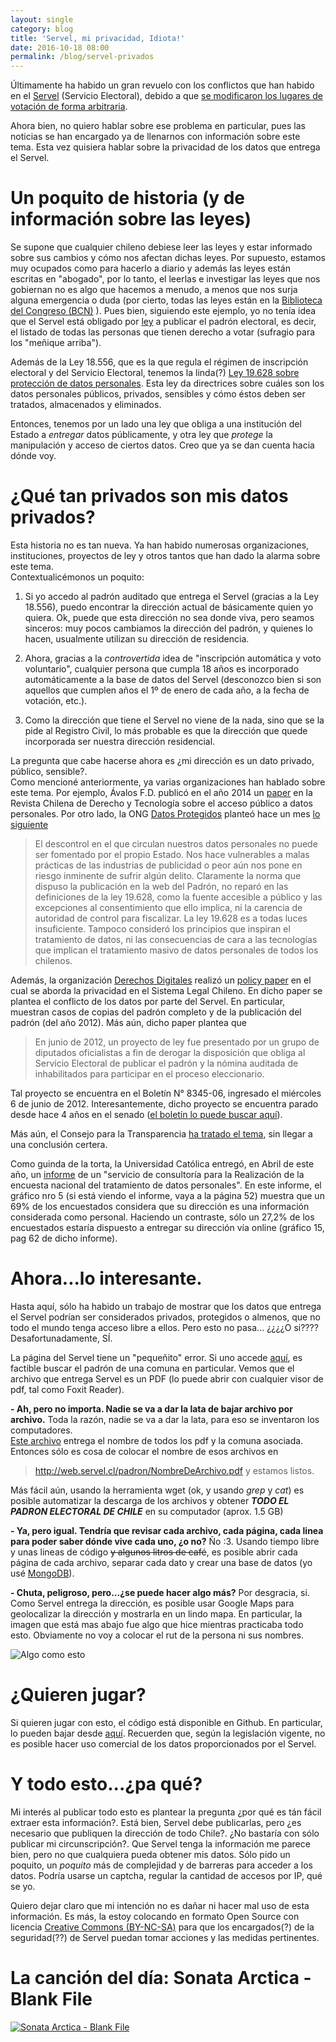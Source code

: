 ```yaml
---
layout: single
category: blog
title: 'Servel, mi privacidad, Idiota!'
date: 2016-10-18 08:00
permalink: /blog/servel-privados
---
```



Últimamente ha habido un gran revuelo con los conflictos que han habido en el [Servel](http://www.servel.cl)  (Servicio Electoral), debido a que [se modificaron los lugares de votación de forma arbitraria](http://www.24horas.cl/municipales-2016/registro-civil-contradice-al-servel-y-afirma-que-cambios-de-domicilio-afectan-a-17-mil-chilenos-2161520).

Ahora bien, no quiero hablar sobre ese problema en particular, pues las noticias se han encargado ya de llenarnos con información sobre este tema.  Esta vez quisiera hablar sobre la privacidad de los datos que entrega el Servel.

# Un poquito de historia (y de información sobre las leyes)
Se supone que cualquier chileno debiese leer las leyes y estar informado sobre sus cambios y cómo nos afectan dichas leyes. Por supuesto, estamos muy ocupados como para hacerlo a diario y además las leyes están escritas en "abogado", por lo tanto, el leerlas e investigar las leyes que nos gobiernan no es algo que hacemos a menudo, a menos que nos surja alguna emergencia o duda (por cierto, todas las leyes están en la [Biblioteca del Congreso (BCN)](http://www.bcn.cl) ).  Pues bien, siguiendo este ejemplo, yo no tenía idea que el Servel está obligado por [ley](http://servel.cl/inscripciones-electorales-y-servicio-electoral/) a publicar el padrón electoral, es decir, el listado de todas las personas que tienen derecho a votar (sufragio para los "meñique arriba").

Además de la Ley 18.556, que es la que regula el régimen de inscripción electoral y del Servicio Electoral, tenemos la linda(?) [Ley 19.628 sobre protección de datos personales](http://www.leychile.cl/Navegar?idNorma=141599).  Esta ley da directrices sobre cuáles son los datos personales públicos, privados, sensibles y cómo éstos deben ser tratados, almacenados y eliminados.

Entonces, tenemos por un lado una ley que obliga a una institución del Estado a *entregar* datos públicamente, y otra ley que *protege* la manipulación y acceso de ciertos datos. Creo que ya se dan cuenta hacia dónde voy.

# ¿Qué tan privados son mis datos privados?
Esta historia no es tan nueva.  Ya han habido numerosas organizaciones, instituciones, proyectos de ley y otros tantos que han dado la alarma sobre este tema.  
Contextualicémonos un poquito:

1. Si yo accedo al padrón auditado que entrega el Servel (gracias a la Ley 18.556), puedo encontrar la dirección actual de básicamente quien yo quiera. Ok, puede que esta dirección no sea donde viva, pero seamos sinceros: muy pocos cambiamos la dirección del padrón, y quienes lo hacen, usualmente utilizan su dirección de residencia.

2. Ahora, gracias a la *controvertida* idea de "inscripción automática y voto voluntario", cualquier persona que cumpla 18 años es incorporado automáticamente a la base de datos del Servel (desconozco bien si son aquellos que cumplen años el 1º de enero de cada año, a la fecha de votación, etc.).

3. Como la dirección que tiene el Servel no viene de la nada, sino que se la pide al Registro Civil, lo más probable es que la dirección que quede incorporada ser nuestra dirección residencial.

La pregunta que cabe hacerse ahora es ¿mi dirección es un dato privado, público, sensible?.  
Como mencioné anteriormente, ya varias organizaciones han hablado sobre este tema. Por ejemplo, Ávalos F.D. publicó en el año 2014 un [paper](http://www.semanariorepublicano.uchile.cl/index.php/RCHDT/article/viewArticle/33276) en la Revista Chilena de Derecho y Tecnología sobre el acceso público a datos personales.
Por otro lado, la ONG [Datos Protegidos](http://datosprotegidos.cl) planteó hace un mes [lo siguiente](http://datosprotegidos.cl/servel-y-proteccion-de-datos-personales/)

>El descontrol en el que circulan nuestros datos personales no puede ser fomentado por el propio Estado. Nos hace vulnerables a malas prácticas de las industrias de publicidad o peor aún nos pone en riesgo inminente de sufrir algún delito. Claramente la norma que dispuso la publicación en la web del Padrón, no reparó en las definiciones de la ley 19.628, como la fuente accesible a público y las excepciones al consentimiento que ello implica, ni la carencia de autoridad de control para fiscalizar. La ley 19.628 es a todas luces insuficiente. Tampoco consideró los principios que inspiran el tratamiento de datos, ni las consecuencias de cara a las tecnologías que implican el tratamiento masivo de datos personales de todos los chilenos.


Además, la organización [Derechos Digitales](https://www.derechosdigitales.org) realizó un [policy paper](https://www.derechosdigitales.org/wp-content/uploads/pp-08.pdf) en el cual se aborda la privacidad en el Sistema Legal Chileno.  En dicho paper se plantea el conflicto de los datos por parte del Servel.  En particular, muestran casos de copias del padrón completo y de la publicación del padrón (del año 2012). Más aún, dicho paper plantea que 

>En junio de 2012, un proyecto de ley fue presentado por un grupo de diputados oficialistas a fin de derogar la disposición que obliga al Servicio Electoral de publicar el padrón y la nómina auditada de inhabilitados para participar en el proceso eleccionario.

Tal proyecto se encuentra en el Boletín N° 8345-06, ingresado el miércoles 6 de junio de 2012.  Interesantemente, dicho proyecto se encuentra parado desde hace 4 años en el senado ([el boletín lo puede buscar aquí](http://www.senado.cl/appsenado/templates/tramitacion/index.php)).

Más aún, el Consejo para la Transparencia [ha tratado el tema](http://www.consejotransparencia.cl/consejo/site/artic/20121213/asocfile/20121213160518/proteccion_datos_final.pdf), sin llegar a una conclusión certera.

Como guinda de la torta, la Universidad Católica entregó, en Abril de este año, un [informe](http://datosprotegidos.cl/wp-content/uploads/2016/09/encuesta-datos-personales.-1.pdf) de un "servicio de consultoría para la Realización de la encuesta nacional del tratamiento de datos personales". En este informe, el gráfico nro 5 (si está viendo el informe, vaya a la página 52) muestra que un 69% de los encuestados considera que su dirección es una información considerada como personal. Haciendo un contraste, sólo un 27,2% de los encuestados estaría dispuesto a entregar su dirección vía online (gráfico 15, pag 62 de dicho informe).

# Ahora...lo interesante.
Hasta aquí, sólo ha habido un trabajo de mostrar que los datos que entrega el Servel podrían ser considerados privados, protegidos o almenos, que no todo el mundo tenga acceso libre a ellos. Pero esto no pasa... ¿¿¿¿O si????
Desafortunadamente, SÍ.

La página del Servel tiene un "pequeñito" error.  Si uno accede [aquí](http://web.servel.cl/padronDefinitivo.html), es factible buscar el padrón de una comuna en particular.  Vemos que el archivo que entrega Servel es un PDF (lo puede abrir con cualquier visor de pdf, tal como Foxit Reader).

**- Ah, pero no importa. Nadie se va a dar la lata de bajar archivo por archivo.**
Toda la razón, nadie se va a dar la lata, para eso se inventaron los computadores.  
[Este archivo](http://web.servel.cl/archivos.xml) entrega el nombre de todos los pdf y la comuna asociada.  Entonces sólo es cosa de colocar el nombre de esos archivos en 
>http://web.servel.cl/padron/NombreDeArchivo.pdf 
y estamos listos.

Más fácil aún, usando la herramienta wget (ok, y usando *grep* y *cat*) es posible automatizar la descarga de los archivos y obtener ***TODO EL PADRON ELECTORAL DE CHILE*** en su computador (aprox. 1.5 GB)

**- Ya, pero igual. Tendría que revisar cada archivo, cada página, cada linea para poder saber dónde vive cada uno, ¿o no?**
Ño :3.  Usando tiempo libre y unas lineas de código ~~y algunos litros de café~~, es posible abrir cada página de cada archivo, separar cada dato y crear una base de datos (yo usé [MongoDB](https://www.mongodb.com/es)).

**- Chuta, peligroso, pero...¿se puede hacer algo más?**
Por desgracia, si.  Como Servel entrega la dirección, es posible usar Google Maps para geolocalizar la dirección y mostrarla en un lindo mapa. En particular, la imagen que está mas abajo fue algo que hice mientras practicaba todo esto. Obviamente no voy a colocar el rut de la persona ni sus nombres.

![Algo como esto](http://javierpalmaespinosa.cl/blog/img/servel.jpg)

# ¿Quieren jugar?
Si quieren jugar con esto, el código está disponible en Github. En particular, lo pueden bajar desde [aquí](https://github.com/jpalma-espinosa/servel).
Recuerden que, según la legislación vigente, no es posible hacer uso comercial de los datos proporcionados por el Servel.

# Y todo esto...¿pa qué?
Mi interés al publicar todo esto es plantear la pregunta ¿por qué es tán fácil extraer esta información?. Está bien, Servel debe publicarlas, pero ¿es necesario que publiquen la dirección de todo Chile?. ¿No bastaría con sólo publicar mi circunscripción?. Que Servel tenga la información me parece bien, pero no que cualquiera pueda obtener mis datos.  Sólo pido un poquito, un *poquito* más de complejidad y de barreras para acceder a los datos. Podría usarse un captcha, regular la cantidad de accesos por IP, qué se yo.

Quiero dejar claro que mi intención no es dañar ni hacer mal uso de esta información.  Es más, la estoy colocando en formato Open Source con licencia [Creative Commons (BY-NC-SA)](https://creativecommons.org/licenses/by-nc-sa/3.0/cl/) para que los encargados(?) de la seguridad(??) de Servel puedan tomar acciones y las medidas pertinentes.

# La canción del día: Sonata Arctica - Blank File

[![Sonata Arctica - Blank File](http://images.genius.com/a0c8a2e63ce63a910a3df7461fe38f27.715x716x1.jpg)](https://www.youtube.com/watch?v=f8S3DPc8x3U)
